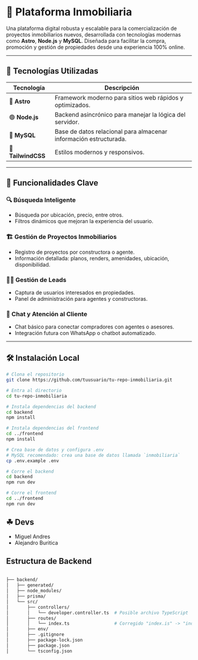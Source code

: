 # 🏡 Plataforma Inmobiliaria

Una plataforma digital robusta y escalable para la comercialización de proyectos inmobiliarios nuevos, desarrollada con tecnologías modernas como **Astro**, **Node.js** y **MySQL**. Diseñada para facilitar la compra, promoción y gestión de propiedades desde una experiencia 100% online.

---

## 🚀 Tecnologías Utilizadas

| Tecnología    | Descripción                                      |
|---------------|--------------------------------------------------|
| 🌠 **Astro**     | Framework moderno para sitios web rápidos y optimizados. |
| 🟢 **Node.js**   | Backend asincrónico para manejar la lógica del servidor. |
| 🐬 **MySQL**     | Base de datos relacional para almacenar información estructurada. |
| 🎨 **TailwindCSS** | Estilos modernos y responsivos. |

---

## 🧩 Funcionalidades Clave

### 🔍 Búsqueda Inteligente
- Búsqueda por ubicación, precio, entre otros.
- Filtros dinámicos que mejoran la experiencia del usuario.

### 🏗️ Gestión de Proyectos Inmobiliarios
- Registro de proyectos por constructora o agente.
- Información detallada: planos, renders, amenidades, ubicación, disponibilidad.

### 🧑‍💼 Gestión de Leads
- Captura de usuarios interesados en propiedades.
- Panel de administración para agentes y constructoras.

### 💬 Chat y Atención al Cliente
- Chat básico para conectar compradores con agentes o asesores.
- Integración futura con WhatsApp o chatbot automatizado.

---

## 🛠️ Instalación Local

```bash
# Clona el repositorio
git clone https://github.com/tuusuario/tu-repo-inmobiliaria.git

# Entra al directorio
cd tu-repo-inmobiliaria

# Instala dependencias del backend
cd backend
npm install

# Instala dependencias del frontend
cd ../frontend
npm install

# Crea base de datos y configura .env
# MySQL recomendado: crea una base de datos llamada `inmobiliaria`
cp .env.example .env

# Corre el backend
cd backend
npm run dev

# Corre el frontend
cd ../frontend
npm run dev
```

## ☘ Devs

- Miguel Andres
- Alejandro Buritica

## Estructura de Backend

```bash

├── backend/
│   ├── generated/
│   ├── node_modules/
│   ├── prisma/
│   └── src/
│       ├── controllers/
│       │   └── developer.controller.ts  # Posible archivo TypeScript
│       ├── routes/
│       │   └── index.ts                 # Corregido "index.is" -> "index.ts"
│       ├── env/
│       ├── .gitignore
│       ├── package-lock.json
│       ├── package.json
│       └── tsconfig.json
```